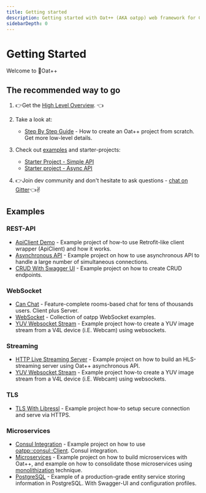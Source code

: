 ```yaml
---
title: Getting started
description: Getting started with Oat++ (AKA oatpp) web framework for C++.
sidebarDepth: 0
---
```


# Getting Started <seo/>

Welcome to :seedling:Oat++ 

## The recommended way to go

1. :point_right:Get the [High Level Overview](/docs/start/high-level-overview/). :point_left:
2. Take a look at:
   - [Step By Step Guide](/docs/start/step-by-step/) - How to create an Oat++ project from scratch. Get more low-level details. 

3. Check out [examples](/docs/start/#examples) and starter-projects:
   - [Starter Project - Simple API](/docs/start/project/)
   - [Starter project - Async API](/docs/start/project-async-api/)
   
4. :point_right:Join dev community and don't hesitate to ask questions - [chat on Gitter](https://gitter.im/oatpp-framework/Lobby):point_left::v:
   
## Examples

### REST-API

- [ApiClient Demo](https://github.com/oatpp/example-api-client) - Example project of how-to use Retrofit-like client wrapper (ApiClient) and how it works.
- [Asynchronous API](https://github.com/oatpp/example-async-api) - Example project on how to use asynchronous API to handle a large number of simultaneous connections.
- [CRUD With Swagger UI](https://github.com/oatpp/example-crud) - Example project on how to create CRUD endpoints.

### WebSocket

- [Can Chat](https://github.com/lganzzzo/canchat) - Feature-complete rooms-based chat for tens of thousands users. Client plus Server.
- [WebSocket](https://github.com/oatpp/example-websocket) - Collection of oatpp WebSocket examples.
- [YUV Websocket Stream](https://github.com/oatpp/example-yuv-websocket-stream) - Example project how-to create a YUV image stream from a V4L device (i.E. Webcam) using websockets.

### Streaming

- [HTTP Live Streaming Server](/examples/hls-media-stream/) - Example project on how to build an HLS-streaming server using Oat++ asynchronous API.
- [YUV Websocket Stream](https://github.com/oatpp/example-yuv-websocket-stream) - Example project how-to create a YUV image stream from a V4L device (i.E. Webcam) using websockets.

### TLS

- [TLS With Libressl](https://github.com/oatpp/example-libressl) - Example project how-to setup secure connection and serve via HTTPS.

### Microservices

- [Consul Integration](https://github.com/oatpp/example-consul) - Example project on how to use [oatpp::consul::Client](/api/latest/oatpp-consul/rest/Client/). Consul integration.
- [Microservices](https://github.com/oatpp/example-microservices) - Example project on how to build microservices with Oat++, 
and example on how to consolidate those microservices using [monolithization](https://oatpp.io/docs/monolithization/) technique.
- [PostgreSQL](https://github.com/oatpp/example-postgresql) - Example of a production-grade entity service storing information in PostgreSQL. With Swagger-UI and configuration profiles.
